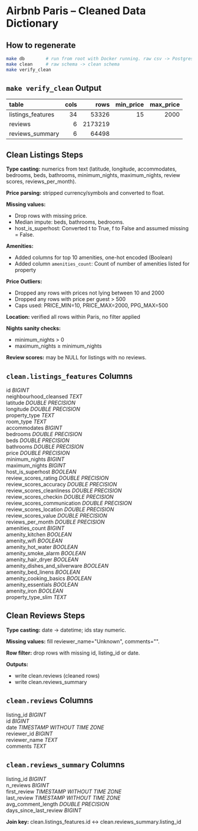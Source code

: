 # Airbnb Paris – Cleaned Data Dictionary

## How to regenerate
```bash
make db        # run from root with Docker running. raw csv -> Postgres
make clean     # raw schema -> clean schema
make verify_clean
```

## `make verify_clean` Output

| table             | cols |  rows  | min_price | max_price |
|:------------------|-----:|-------:|----------:|----------:|
| listings_features |   34 |  53326 |        15 |      2000 |
| reviews           |    6 | 2173219 |           |           |
| reviews_summary   |    6 |   64498 |           |           |


## Clean Listings Steps

**Type casting:** numerics from text (latitude, longitude, accommodates, bedrooms, beds, bathrooms, minimum_nights, maximum_nights, review scores, reviews_per_month).

**Price parsing:** stripped currency/symbols and converted to float.

**Missing values:**
- Drop rows with missing price.
- Median impute: beds, bathrooms, bedrooms.
- host_is_superhost: Converted t to True, f to False and assumed missing = False.

**Amenities:**

- Added columns for top 10 amenities, one-hot encoded (Boolean)
- Added column `amenities_count`: Count of number of amenities listed for property

**Price Outliers:**
- Dropped any rows with prices not lying between 10 and 2000
- Dropped any rows with price per guest > 500
- Caps used: PRICE_MIN=10, PRICE_MAX=2000, PPG_MAX=500

**Location:** verified all rows within Paris, no filter applied

**Nights sanity checks:**
- minimum_nights > 0
- maximum_nights ≥ minimum_nights

**Review scores:** may be NULL for listings with no reviews.

## `clean.listings_features` Columns

id _BIGINT_\
neighbourhood_cleansed _TEXT_\
latitude _DOUBLE PRECISION_\
longitude _DOUBLE PRECISION_\
property_type _TEXT_\
room_type _TEXT_\
accommodates _BIGINT_\
bedrooms _DOUBLE PRECISION_\
beds _DOUBLE PRECISION_\
bathrooms _DOUBLE PRECISION_\
price _DOUBLE PRECISION_\
minimum_nights _BIGINT_\
maximum_nights _BIGINT_\
host_is_superhost _BOOLEAN_\
review_scores_rating _DOUBLE PRECISION_\
review_scores_accuracy _DOUBLE PRECISION_\
review_scores_cleanliness _DOUBLE PRECISION_\
review_scores_checkin _DOUBLE PRECISION_\
review_scores_communication _DOUBLE PRECISION_\
review_scores_location _DOUBLE PRECISION_\
review_scores_value _DOUBLE PRECISION_\
reviews_per_month _DOUBLE PRECISION_\
amenities_count _BIGINT_\
amenity_kitchen _BOOLEAN_\
amenity_wifi _BOOLEAN_\
amenity_hot_water _BOOLEAN_\
amenity_smoke_alarm _BOOLEAN_\
amenity_hair_dryer _BOOLEAN_\
amenity_dishes_and_silverware _BOOLEAN_\
amenity_bed_linens _BOOLEAN_\
amenity_cooking_basics _BOOLEAN_\
amenity_essentials _BOOLEAN_\
amenity_iron _BOOLEAN_\
property_type_slim _TEXT_

## Clean Reviews Steps

**Type casting:** date -> datetime; ids stay numeric.

**Missing values:** fill reviewer_name="Unknown", comments="".

**Row filter:** drop rows with missing id, listing_id or date.

**Outputs:**
- write clean.reviews (cleaned rows)
- write clean.reviews_summary

## `clean.reviews` Columns

listing_id _BIGINT_\
id _BIGINT_\
date _TIMESTAMP WITHOUT TIME ZONE_\
reviewer_id _BIGINT_\
reviewer_name _TEXT_\
comments _TEXT_

## `clean.reviews_summary` Columns

listing_id _BIGINT_\
n_reviews _BIGINT_\
first_review _TIMESTAMP WITHOUT TIME ZONE_\
last_review _TIMESTAMP WITHOUT TIME ZONE_\
avg_comment_length _DOUBLE PRECISION_\
days_since_last_review _BIGINT_

**Join key:** clean.listings_features.id <-> clean.reviews_summary.listing_id
